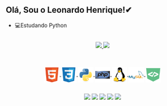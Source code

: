 ## Olá, Sou o Leonardo Henrique!✔

- 💻Estudando Python

##
<div align="center">
  <a href="https://github.com/lleoshuya">
  <img height="180em" src="https://github-readme-stats.vercel.app/api?username=lleoshuya&show_icons=true&theme=dracula&include_all_commits=true&count_private=true"/>
  <img height="180em" src="https://github-readme-stats.vercel.app/api/top-langs/?username=lleoshuya&langs_count=16&layout=compact&theme=dracula"/>
</div>

##
  
<div style="display: inline_block" align="center"><br>
  <img align="center" alt="HTML" height="40" wwidth="50" src="https://github.com/devicons/devicon/blob/master/icons/html5/html5-original.svg">
  <img align="center" alt="CSS" height="40" wwidth="50" src="https://github.com/devicons/devicon/blob/master/icons/css3/css3-original.svg">
  <img align="center" alt="Python" height="40" wwidth="50" src="https://github.com/devicons/devicon/blob/master/icons/python/python-original.svg">
  <img align="center" alt="PHP" height="40" wwidth="50" src="https://github.com/devicons/devicon/blob/master/icons/php/php-original.svg">
  <img align="center" alt="Linux" height="40" wwidth="50" src="https://github.com/devicons/devicon/blob/master/icons/linux/linux-original.svg">
  <img align="center" alt="MySQL" height="40" wwidth="50" src="https://github.com/devicons/devicon/blob/master/icons/mysql/mysql-original-wordmark.svg">
  <a href="https://devicon.dev" target="_blank"> <img align="center" alt="Site DevIcon, repositório com vários icones referentes a tecnoligias de programação" height="40" wwidth="50" src="https://github.com/devicons/devicon/blob/master/icons/devicon/devicon-plain.svg"></a>
</div>

##

<div align="center">
  <a href="https://t.me/lleoshuya" target="_blank"> <img src="https://img.shields.io/badge/Telegram-2CA5E0?style=for-the-badge&logo=telegram&logoColor=white" target="_blank"></a>
  <a href="#" target="_blank"> <img src="https://img.shields.io/badge/Discord-7289DA?style=for-the-badge&logo=discord&logoColor=white" target="_blank"></a>
  <a href="https://www.linkedin.com/in/leonardo-henrique-rangon-paulino" target="_blank"> <img src="https://img.shields.io/badge/LinkedIn-0077B5?style=for-the-badge&logo=linkedin&logoColor=white" target="_blank"></a>
  <a href="https://www.youtube.com/channel/UC3lxxeCvPOf8ZvYKKm5Au_A" target="_blank"> <img src="https://img.shields.io/badge/YouTube-FF0000?style=for-the-badge&logo=youtube&logoColor=white" target="_blank"></a>
  <a href="https://steamcommunity.com/id/lleoshuya" target="_blank"> <img src="https://img.shields.io/badge/Steam-000000?style=for-the-badge&logo=steam&logoColor=white" target="_blank"></a>
  
  
  <!--
  <a href="#" target="_blank"> <img src="" target="_blank"></a>
  -->
  
<div>
